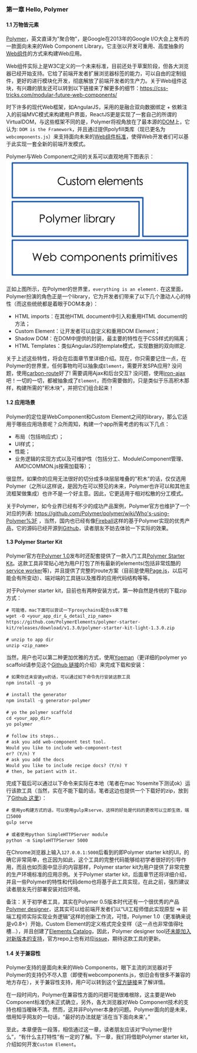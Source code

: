 ### 第一章 Hello, Polymer
#### 1.1 万物皆元素

[Polymer](https://www.polymer-project.org/)，英文直译为"聚合物"，是Google在2013年的Google I/O大会上发布的一款面向未来的Web Component Library。它主张以开发可重用、高度抽象的[Web组件](https://en.wikipedia.org/wiki/Web_Components)的方式来构建Web应用。

Web组件实际上是W3C定义的一个未来标准，目前还处于草案阶段，但各大浏览器已经开始支持。它给了前端开发者扩展浏览器标签的能力，可以自由的定制组件，更好的进行模块化开发，彻底解放了前端开发者的生产力。关于Web组件这块，有兴趣的朋友还可以转到以下链接来了解更多的细节：https://css-tricks.com/modular-future-web-components/

时下许多的现代Web框架，如AngularJS，采用的是融合双向数据绑定 + 依赖注入的前端MVC模式来构建用户界面，ReactJS更是实现了一套自己的所谓的VirtualDOM，与这些框架不同的是，Polymer将视角放在了最本源的[DOM](https://en.wikipedia.org/wiki/Document_Object_Model)上，它认为: `DOM is the Framework`，并且通过提供polyfill类库（现已更名为`webcomponents.js`）来支持面向未来的[Web组件标准](http://webcomponents.org/)，使得Web开发者们可以基于此实现一套全新的前端开发模式。

Polymer与Web Component之间的关系可以直观地用下图表示：
![Polymer & Web Component](https://github.com/Colstuwjx/polymer-tutorial/blob/master/Chapter_1/code/polymer-arch.png)

正如上图所示，在Polymer的世界里，`everything is an element.`
在这里面，Polymer扮演的角色正是一个library，它为开发者们带来了以下几个激动人心的特性（而这些统统都是着眼于DOM本身）：

* HTML imports：在其他HTML document中引入和重用HTML document的方法；
* Custom Element：让开发者可以自定义和重用DOM Element；
* Shadow DOM：在DOM中提供的封装，最主要的特性在于CSS样式的隔离；
* HTML Templates：类似AngularJS的template模式，实现数据的双向绑定.

关于上述这些特性，将会在后面章节里详细介绍。现在，你只需要记住一点，在Polymer的世界里，任何事物均可以抽象成`Element`，需要开发SPA应用? 没问题，使用[carbon-route](https://elements.polymer-project.org/elements/carbon-route)好了! 需要调用Ajax和后台交互? 没问题，使用[iron-ajax](https://elements.polymer-project.org/elements/iron-ajax)吧！一切的一切，都被抽象成了`Element`，而你需要做的，只是类似于乐高积木那样，构建所需的"积木块"，并把它们组合起来！

#### 1.2 应用场景

Polymer的定位是WebComponent和Custom Element之间的library，那么它适用于哪些应用场景呢？众所周知，构建一个app所需考虑的有以下几点：

* 布局（包括响应式）；
* UI样式；
* 性能；
* 业务逻辑的实现方式以及可维护性（包括分工、Module\Component管理、AMD\COMMON.js按需加载等）；

很显然，如果你的应用无法很好的切分成多块层层堆叠的"积木"的话，仅仅选用Polymer（之所以这样说，是因为在可以预见的未来，Polymer也许可以和其他主流框架做集成）也许不是一个好主意。因此，它更适用于相对松散的分工模式。

关于Polymer，如今业界已经有不少的成功产品案例，Polymer官方也维护了一个对应的列表:
https://github.com/Polymer/polymer/wiki/Who's-using-Polymer%3F ，当然，国内也已经有像[Fireball](https://www.youtube.com/watch?v=8U9Ojc8Babc)这样的基于Polymer实现的优秀产品，它的源码已经开源到[Github](https://github.com/cocos-creator/deprecated-editor-ui)，读者朋友不妨去体验一下实际的效果。

#### 1.3 Polymer Starter Kit

Polymer官方在[Polymer 1.0](https://developers.googleblog.com/2015/05/polymer-10-released.html)发布时还配套提供了一款入门工具[Polymer Starter Kit](https://developers.google.com/web/tools/polymer-starter-kit/?hl=en)。这款工具非常贴心地为用户打包了所有最新的elements(包括非常炫酷的[service worker](https://github.com/PolymerElements/platinum-sw)等)，并且提供了完整的route方案（目前是使用[Page.js](https://github.com/visionmedia/page.js)，以后可能会有所变动）、端对端的工具链以及推荐的应用代码结构等等。

对于Polymer starter kit，目前也有两种安装方式，第一种自然是传统的下载zip方式：
```
# 可能墙，mac下面可以尝试一下proxychains配合ss来下载
wget -O <your_app_dir_&_detail_zip_name> https://github.com/PolymerElements/polymer-starter-kit/releases/download/v1.3.0/polymer-starter-kit-light-1.3.0.zip

# unzip to app dir
unzip <zip_name>
```
当然，用户也可以第二种更加优雅的方式，使用[Yoeman](http://yeoman.io/)（更详细的polymer yo scaffold请参见这个[Github 链接](https://github.com/yeoman/generator-polymer)的介绍）来完成下载和安装：
```
# 如果你还未安装yo的话，可以通过如下命令先行安装这款工具
npm install -g yo

# install the generator
npm install -g generator-polymer

# yo the polymer scaffold
cd <your_app_dir>
yo polymer

# follow its steps..
# ask you add web-component test tool.
Would you like to include web-component-test
er? (Y/n) Y
# ask you add the docs
Would you like to include recipe docs? (Y/n) Y
# then, be patient with it.

```

完成下载后可以通过以下命令来实际在本地（笔者在mac Yosemite下测试ok）运行该款工具（当然，实在不能下载的话，笔者这边也提供一个下载好的zip，放到了[Github 这里](https://github.com/Colstuwjx/polymer-tutorial/blob/master/Chapter_1/code/polymer-starter-kit-light-1.3.0.zip)）：
```
# 使用yo构建方式的话，可以使用gulp来serve，这样的好处是代码的更改可以立即生效，端口5000
gulp serve

# 或者使用python SimpleHTTPServer module
python -m SimpleHTTPServer 5000
```
在Chrome浏览器上输入`127.0.0.1:5000`后看到的即Polymer starter kit的UI，的确它非常简单，也正因为如此，这个工具的完整代码能够给初学者很好的引导作用，而且也如页面中显示的内容那样，Polymer starter kit为用户提供了非常完整的生产环境标准的应用示例。关于Polymer starter kit，后面章节还将详细介绍，并且一些Polymer的特性和代码demo也将基于此工具实现，在此之前，强烈建议读者朋友先行部署安装对应环境。

备注：关于初学者工具，其实在Polymer 0.5版本时代还有一个很优秀的产品[Polymer designer](https://polymer-designer.appspot.com/)，这其实可以给前端开发者们以“UI工程师借此实现原型 => 前端工程师实际实现业务逻辑”这样的创新工作流，可惜，Polymer 1.0（更准确来说是v0.8+）开始，Custom Element的定义格式完全变样（这一点也非常值得吐槽...），并且创建了[Elements Catalog](https://elements.polymer-project.org/)，因此，Polymer designer tool还[未能加入对新版本的支持](https://github.com/Polymer/designer#status)，官方repo上也有对应[issue](https://github.com/Polymer/designer/issues/153)，期待这款工具的更新。

#### 1.4 关于兼容性

Polymer支持的是面向未来的Web Components，眼下主流的浏览器对于Polymer的支持仍不尽人意（即使有webcomponents.js，依旧会有很多不兼容的地方存在），关于兼容性支持，用户可以转到这个[官方链接](https://www.polymer-project.org/1.0/resources/compatibility.html)来了解详情。

在一段时间内，Polymer在兼容性方面的问题可能很难根除，这主要是Web Component标准仍未正式确立，另外，各大浏览器对Web Component技术的支持也相当暧昧不清。然而，这并非Polymer本身的问题。Polymer面向的是未来，借用知乎网友的一句话，“最好的办法就是'活在当下面向未来'。”

至此，本章便告一段落，相信通过这一章，读者朋友应该对“Polymer是什么”，“有什么主打特性”有一定的了解。下一章，我们将借助Polymer starter kit，介绍如何开发`Custom Element`。
